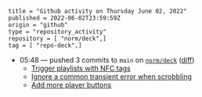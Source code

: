 ```
title = "Github activity on Thursday June 02, 2022"
published = 2022-06-02T23:59:59Z
origin = "github"
type = "repository_activity"
repository = [ "norm/deck",]
tag = [ "repo-deck",]
```

* 05:48 — pushed 3 commits to `main` on [`norm/deck`](https://github.com/norm/deck) ([diff](https://github.com/norm/deck/compare/5cee9198851f2212c2c915cc2ce0b045b2ab5906..9e3f55f7d3e187f5be32e87909ffb2b905efd7df))
  * [Trigger playlists with NFC tags](https://github.com/norm/deck/commit/8c0d54d98ed3ea50753fb56c503767bd9ef82088)
  * [Ignore a common transient error when scrobbling](https://github.com/norm/deck/commit/7d022093c6a9b5d0af766001f57600de1e4a3366)
  * [Add more player buttons](https://github.com/norm/deck/commit/9e3f55f7d3e187f5be32e87909ffb2b905efd7df)
